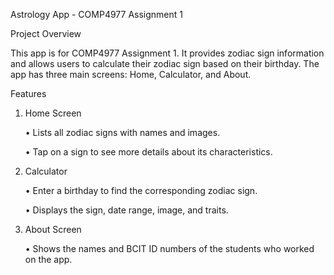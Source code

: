 Astrology App - COMP4977 Assignment 1

Project Overview

This app is for COMP4977 Assignment 1. It provides zodiac sign information and allows users to calculate their zodiac sign based on their birthday. The app has three main screens: Home, Calculator, and About.

Features

1. Home Screen

  	•	Lists all zodiac signs with names and images.
   
  	•	Tap on a sign to see more details about its characteristics.

3. Calculator

  	•	Enter a birthday to find the corresponding zodiac sign.
   
  	•	Displays the sign, date range, image, and traits.

5. About Screen

  	•	Shows the names and BCIT ID numbers of the students who worked on the app.
   
